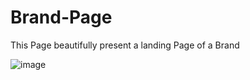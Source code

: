 # Brand-Page
This Page beautifully present a landing Page of a Brand

![image](https://github.com/user-attachments/assets/342e379c-4d31-4c17-8e01-9e63935439d4)

